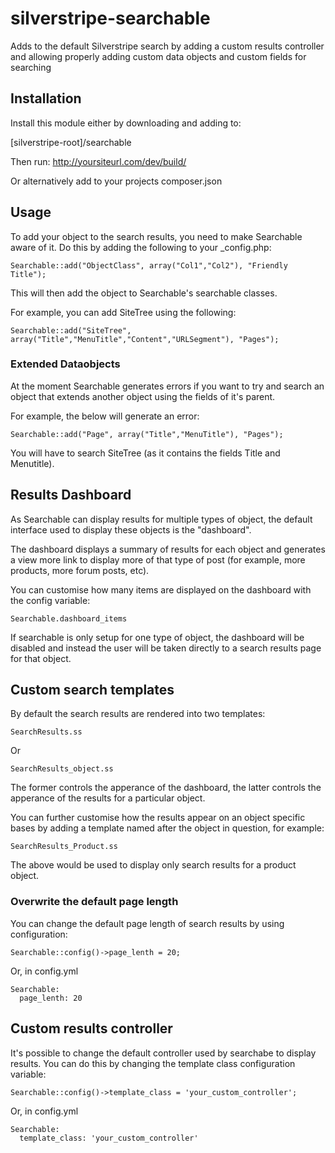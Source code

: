 silverstripe-searchable
=======================

Adds to the default Silverstripe search by adding a custom results
controller and allowing properly adding custom data objects and custom
fields for searching 

## Installation
Install this module either by downloading and adding to:

[silverstripe-root]/searchable

Then run: http://yoursiteurl.com/dev/build/

Or alternatively add to your projects composer.json

## Usage

To add your object to the search results, you need to make Searchable
aware of it. Do this by adding the following to your _config.php:

    Searchable::add("ObjectClass", array("Col1","Col2"), "Friendly Title");

This will then add the object to Searchable's searchable classes.

For example, you can add SiteTree using the following:

    Searchable::add("SiteTree", array("Title","MenuTitle","Content","URLSegment"), "Pages");
    
### Extended Dataobjects

At the moment Searchable generates errors if you want to try and search
an object that extends another object using the fields of it's parent.

For example, the below will generate an error:

    Searchable::add("Page", array("Title","MenuTitle"), "Pages");
    
You will have to search SiteTree (as it contains the fields Title and
Menutitle).

## Results Dashboard

As Searchable can display results for multiple types of object, the
default interface used to display these objects is the "dashboard".

The dashboard displays a summary of results for each object and
generates a view more link to display more of that type of post (for
example, more products, more forum posts, etc).

You can customise how many items are displayed on the dashboard with the
config variable:

    Searchable.dashboard_items

If searchable is only setup for one type of object, the dashboard will be
disabled and instead the user will be taken directly to a search results
page for that object.

## Custom search templates

By default the search results are rendered into two templates:

    SearchResults.ss
    
Or

    SearchResults_object.ss

The former controls the apperance of the dashboard, the latter
controls the apperance of the results for a particular object.

You can further customise how the results appear on an object specific
bases by adding a template named after the object in question, for
example:

    SearchResults_Product.ss
    
The above would be used to display only search results for a product
object.

### Overwrite the default page length

You can change the default page length of search results by using
configuration:

    Searchable::config()->page_lenth = 20;
    
Or, in config.yml

    Searchable:
      page_lenth: 20

## Custom results controller

It's possible to change the default controller used by searchabe to
display results. You can do this by changing the template class
configuration variable:
	
    Searchable::config()->template_class = 'your_custom_controller';
    
Or, in config.yml

    Searchable:
      template_class: 'your_custom_controller'
	
